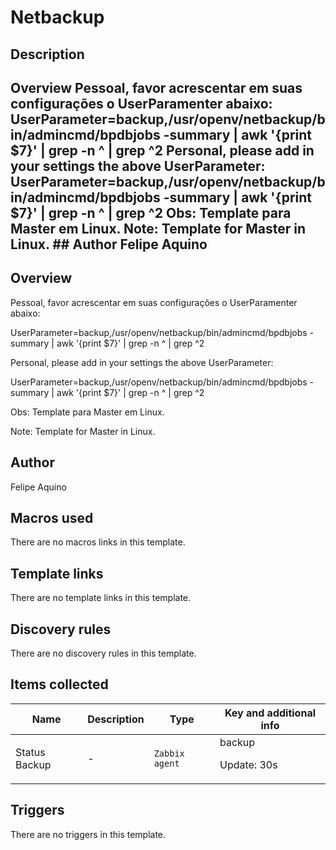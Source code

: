 # Netbackup

## Description

## Overview Pessoal, favor acrescentar em suas configurações o UserParamenter abaixo: UserParameter=backup,/usr/openv/netbackup/bin/admincmd/bpdbjobs -summary | awk '{print $7}' | grep -n ^ | grep ^2 Personal, please add in your settings the above UserParameter: UserParameter=backup,/usr/openv/netbackup/bin/admincmd/bpdbjobs -summary | awk '{print $7}' | grep -n ^ | grep ^2 Obs: Template para Master em Linux. Note: Template for Master in Linux. ## Author Felipe Aquino 

## Overview

Pessoal, favor acrescentar em suas configurações o UserParamenter abaixo:


UserParameter=backup,/usr/openv/netbackup/bin/admincmd/bpdbjobs -summary | awk '{print $7}' | grep -n ^ | grep ^2


 


 


Personal, please add in your settings the above UserParameter:


UserParameter=backup,/usr/openv/netbackup/bin/admincmd/bpdbjobs -summary | awk '{print $7}' | grep -n ^ | grep ^2


 


 


Obs: Template para Master em Linux.


Note: Template for Master in Linux.



## Author

Felipe Aquino

## Macros used

There are no macros links in this template.

## Template links

There are no template links in this template.

## Discovery rules

There are no discovery rules in this template.

## Items collected

|Name|Description|Type|Key and additional info|
|----|-----------|----|----|
|Status Backup|<p>-</p>|`Zabbix agent`|backup<p>Update: 30s</p>|
## Triggers

There are no triggers in this template.

